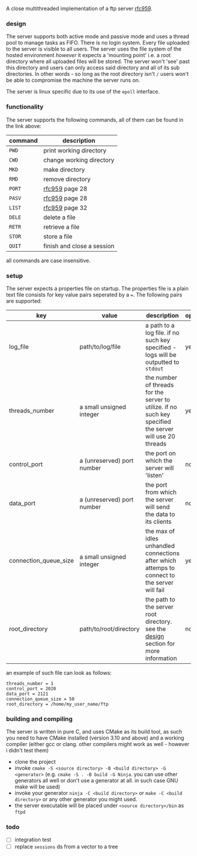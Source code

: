 A close multithreaded implementation of a ftp server [rfc959](https://www.rfc-editor.org/rfc/rfc959). 

### design
The server supports both active mode and passive mode and uses a thread pool to manage tasks as FIFO. There is no login system. Every file uploaded to the server is visible to all users.
The server uses the file system of the hosted environment _however_ it expects a 'mounting point' i.e. a root directory where all uploaded files will be stored. The server won't 'see' past this directory and users can only access said directory and all of its sub directories. In other words - so long as the root directory isn't `/` users won't be able to compromise the machine the server runs on. 

The server is linux specific due to its use of the `epoll` interface.

### functionality
The server supports the following commands, all of them can be found in the link above:

| command | description                                             |
| ------- | ------------------------------------------------------- |
| `PWD`   | print working directory                                 |
| `CWD`   | change working directory                                |
| `MKD`   | make directory                                          |
| `RMD`   | remove directory                                        |
| `PORT`  | [rfc959](https://www.rfc-editor.org/rfc/rfc959) page 28 |
| `PASV`  | [rfc959](https://www.rfc-editor.org/rfc/rfc959) page 28 |
| `LIST`  | [rfc959](https://www.rfc-editor.org/rfc/rfc959) page 32 |
| `DELE`  | delete a file                                           |
| `RETR`  | retrieve a file                                         |
| `STOR`  | store a file                                            |
| `QUIT`  | finish and close a session                              |

all commands are case insensitive.

### setup
The server expects a properties file on startup. The properties file is a plain text file consists for key value pairs seperated by a `=`. The following pairs are supported:

| key                   | value                      | description                                                                                                                     | optional |
| --------------------- | -------------------------- | ------------------------------------------------------------------------------------------------------------------------------- | -------- |
| log_file              | path/to/log/file           | a path to a log file. if no such key specified - logs will be outputted to `stdout`                                             | yes      |
| threads_number        | a small unsigned integer   | the number of threads for the server to utilize. if no such key specified the server will use 20 threads                        | yes      |
| control_port          | a (unreserved) port number | the port on which the server will 'listen'                                                                                      | no       |
| data_port             | a (unreserved) port number | the port from which the server will send the data to its clients                                                                | no       |
| connection_queue_size | a small unsigned integer   | the max of idles unhandled connections after which attemps to connect to the server will fail                                   | yes      |
| root_directory        | path/to/root/directory     | the path to the server root directory. see the [design](https://github.com/AvihaiAdler/ftp#design) section for more information | no       |

an example of such file can look as follows:
```
threads_number = 1
control_port = 2020
data_port = 2121
connection_queue_size = 50
root_directory = /home/my_user_name/ftp
```

### building and compiling
The server is written in pure C, and uses CMake as its build tool, as such you need to have CMake installed (version 3.10 and above) and a working compiler (either gcc or clang. other compilers might work as well - however i didn't test them)

- clone the project
- invoke `cmake -S <source directory> -B <build directory> -G <generator>` (e.g. `cmake -S . -B build -G Ninja`. you can use other generators all well or don't use a generator at all. in such case GNU make will be used)
- invoke your generator `ninja -C <build directory>` or `make -C <build directory>` or any other generator you might used.
- the server executable will be placed under `<source directory>/bin` as `ftpd`

### todo
- [ ] integration test
- [ ] replace `sessions` ds from a vector to a tree
